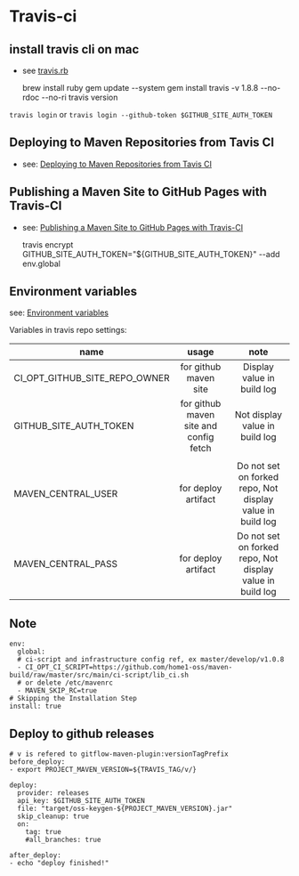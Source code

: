 
# Travis-ci

## install travis cli on mac

* see [travis.rb](https://github.com/travis-ci/travis.rb#installation)

    brew install ruby
    gem update --system
    gem install travis -v 1.8.8 --no-rdoc --no-ri
    travis version
    

`travis login` or `travis login --github-token $GITHUB_SITE_AUTH_TOKEN`

## Deploying to Maven Repositories from Tavis CI

* see: [Deploying to Maven Repositories from Tavis CI](https://vzurczak.wordpress.com/2014/09/23/deploying-to-maven-repositories-from-tavis-ci/)

## Publishing a Maven Site to GitHub Pages with Travis-CI

* see: [Publishing a Maven Site to GitHub Pages with Travis-CI](https://blog.lanyonm.org/articles/2015/12/19/publish-maven-site-github-pages-travis-ci.html)


    travis encrypt GITHUB_SITE_AUTH_TOKEN="${GITHUB_SITE_AUTH_TOKEN}" --add env.global

## Environment variables

see: [Environment variables](https://docs.travis-ci.com/user/environment-variables/)

Variables in travis repo settings:

|name                                | usage                                          | note                           |
|------------------------------------|:----------------------------------------------:|:------------------------------:|
|CI_OPT_GITHUB_SITE_REPO_OWNER              | for github maven site                          | Display value in build log     |
|GITHUB_SITE_AUTH_TOKEN              | for github maven site and config fetch         | Not display value in build log |
|                                    |                                                |                                |
|MAVEN_CENTRAL_USER                  | for deploy artifact | Do not set on forked repo, Not display value in build log |
|MAVEN_CENTRAL_PASS                  | for deploy artifact | Do not set on forked repo, Not display value in build log |

## Note

    env:
      global:
      # ci-script and infrastructure config ref, ex master/develop/v1.0.8
      - CI_OPT_CI_SCRIPT=https://github.com/home1-oss/maven-build/raw/master/src/main/ci-script/lib_ci.sh
      # or delete /etc/mavenrc
      - MAVEN_SKIP_RC=true
    # Skipping the Installation Step
    install: true


## Deploy to github releases

    # v is refered to gitflow-maven-plugin:versionTagPrefix
    before_deploy:
    - export PROJECT_MAVEN_VERSION=${TRAVIS_TAG/v/}

    deploy:
      provider: releases
      api_key: $GITHUB_SITE_AUTH_TOKEN
      file: "target/oss-keygen-${PROJECT_MAVEN_VERSION}.jar"
      skip_cleanup: true
      on:
        tag: true
        #all_branches: true

    after_deploy:
    - echo "deploy finished!"
